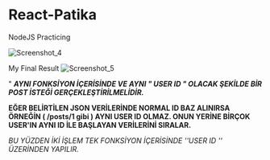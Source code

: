 # React-Patika
NodeJS Practicing




![Screenshot_4](https://user-images.githubusercontent.com/56170942/203332072-9b7e8509-cec9-4d8e-ae1c-0dc7bcd2542f.png)







My Final Result 
![Screenshot_5](https://user-images.githubusercontent.com/56170942/203332171-987b8c8a-ee85-44bf-b8f0-04ce657ec719.png)



" ***AYNI FONKSİYON İÇERİSİNDE VE AYNI " USER ID " OLACAK ŞEKİLDE BİR POST İSTEĞİ GERÇEKLEŞTİRİLMELİDİR.*** 

**EĞER BELİRTİLEN JSON VERİLERİNDE NORMAL ID BAZ ALINIRSA ÖRNEĞİN ( /posts/1 gibi ) AYNI USER ID OLMAZ. 
ONUN YERİNE BİRÇOK USER'IN AYNI ID İLE BAŞLAYAN VERİLERİNİ SIRALAR.**

*BU YÜZDEN İKİ İŞLEM TEK FONKSİYON İÇERİSİNDE ''USER ID '' ÜZERİNDEN YAPILIR.*

